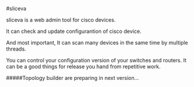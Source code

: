#sliceva

sliceva is a web admin tool for cisco devices.

It can check and update configurantion of cisco device.

And most important, It can scan many devices in the same time by multiple threads.

You can control your configuration version of your switches and routers. It can be a good things for release you hand from repetitive work.

#####Topology builder are preparing in next version...